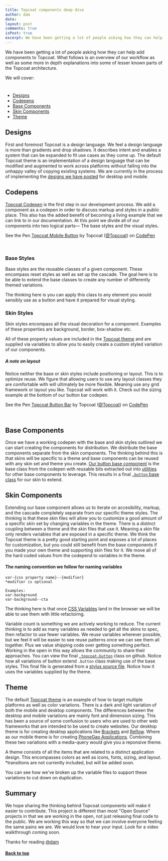 ```yaml
---
title: Topcoat components deep dive
author: dam
date:
layout: post
comments: true
isPost: true
excerpt: We have been getting a lot of people asking how they can help add components to Topcoat. What follows is an overview of our proposed workflow as well as some more in depth explanations into some of lesser known parts of the Topcoat architecture.
---
```


We have been getting a lot of people asking how they can help add components to Topcoat. What follows is an overview of our workflow as well as some more in depth explanations into some of lesser known parts of the Topcoat architecture.

We will cover:
# <a id="toc"></a>
* [Designs](#design)
* [Codepens](#codepens)
* [Base Components](#base)
* [Skin Components](#skins)
* [Theme](#theme)

## <a href="design"></a>Designs

First and foremost Topcoat is a design language. We feel a design language is more than gradients and drop shadows. It describes intent and enables a system that can be expanded to fit use cases as they come up. The default Topcoat theme is an implementation of a design language that can be modified and augmented to work across platforms without falling into the unhappy valley of copying existing systems. We are currently in the process of implementing the [designs we have posted](https://github.com/topcoat/design) for desktop and mobile.

## <a href="codepens"></a>Codepens

[Topcoat Codepen](http://codepen.io/Topcoat) is the first step in our development process. We add a component as a codepen in order to discuss markup and styles in a public place. This also has the added benefit of becoming a living example that we can link to in our documentation. At this point we divide all of our components into two logical parts— The base styles and the visual styles.

<p data-height="600" data-theme-id="0" data-slug-hash="DpKtf" data-user="Topcoat" data-default-tab="result" class='codepen'>See the Pen <a href='http://codepen.io/Topcoat/pen/DpKtf'>Topcoat Mobile Button</a> by Topcoat (<a href='http://codepen.io/Topcoat'>@Topcoat</a>) on <a href='http://codepen.io'>CodePen</a></p>
<script async src="http://codepen.io/assets/embed/ei.js"></script>
<br>

### Base Styles

Base styles are the reusable classes of a given component. These encompass reset styles as well as set up the cascade. The goal here is to be able to extend the base classes to create any number of differently themed variations.

<script src="https://gist.github.com/kristoferjoseph/6301264.js"></script>

The thinking here is you can apply this class to any element you would sensibly use as a button and have it prepared for visual styling.

### Skin Styles

Skin styles encompass all the visual decoration for a component. Examples of these properties are background, border, box-shadow etc.

<script src="https://gist.github.com/kristoferjoseph/6301268.js"></script>

All of these property values are included in the [Topcoat theme](https://github.com/topcoat/theme) and are supplied via variables to allow you to easily create a custom styled variation of our components.

##### A note on layout

Notice neither the base or skin styles include positioning or layout. This is to optimize reuse. We figure that allowing users to use any layout classes they are comfortable with will ultimately be more flexible. Meaning use any grid framework or layout you like. Topcoat will work with it. Check out the sizing example at the bottom of our button bar codepen.

<p data-height="500" data-theme-id="0" data-slug-hash="kdKyg" data-user="Topcoat" data-default-tab="result" class='codepen'>See the Pen <a href='http://codepen.io/Topcoat/pen/kdKyg'>Topcoat Button Bar</a> by Topcoat (<a href='http://codepen.io/Topcoat'>@Topcoat</a>) on <a href='http://codepen.io'>CodePen</a></p>
<script async src="http://codepen.io/assets/embed/ei.js"></script>
<br>

## <a id="base"></a>Base Components

Once we have a working codepen with the base and skin styles outlined we can start creating the components for distribution. We distribute the base components separate from the skin components. The thinking behind this is that skins will be specific to a theme and base components can be reused with any skin set and theme you create. [Our button base component](https://github.com/topcoat/button-base/blob/master/src/button.styl) is the base class from the codepen with reusable bits extracted out into [utilities](https://github.com/topcoat/utils/blob/master/src/mixins/utils.styl) for other base components to leverage. This results in a final [`.button` base class](https://github.com/topcoat/button-base/blob/master/css/button.css) for our skin to extend.
<br>

## <a id="skins"></a>Skin Components

Extending our base component allows us to iterate on accesibility, markup, and the cascade completely separate from our specific theme styles. The thinking is that these skin files will allow you to customize a good amount of a specific skin set by changing variables in the theme. There is a distinct coupling between a theme and the skin files that use it. Meaning a skin file only renders variables that are exposed in a specific theme. We think the Topcoat theme is a pretty good starting point and exposes a lot of places for customization, but you could still benefit from the base components if you made your own theme and supporting skin files for it. We move all of the hard coded values from the codepend to variables in the theme.

#### The naming convention we follow for naming variables

	var-{css property name}--{modifier}
	*modifier is optional

	Examples:
	var-background
	var-background--cta

The thinking here is that once [CSS Variables](http://dev.w3.org/csswg/css-variables/) land in the browser we will be able to use them with little refactoirng.

Variable count is something we are actively working to reduce. The current thinking is to add as many variables as needed to get all the skins to spec, then refactor to use fewer variables. We reuse variables wherever possible, but we feel it will be easier to see reuse patterns once we can see them all together. Plus we value shipping code over getting something perfect. Working in the open in this way allows the community to share their approaches. You can view the final [`.topcoat-button`](https://github.com/topcoat/button/blob/master/css/topcoat-button-mobile-light.css) class on github. Notice how all variations of button extend `.button` class making use of the base styles. This final file is generated from a [stylus source file](https://github.com/topcoat/button/blob/master/src/topcoat-button.styl). Notice how it uses the variables supplied by the theme.

## <a id="theme"></a>Theme

The default [Topcoat theme](https://github.com/topcoat/theme) is an example of how to target multiple platforms as well as color variations. There is a dark and light variation of both the mobile and desktop components. The differences between the desktop and mobile variations are mainly font and dimension sizing. This has been a source of some confusion to users who are used to other web frameworks that are intended to be used to create websites. Our desktop theme is for creating desktop applications like [Brackets](http://brackets.io) and [Reflow](http://html.adobe.com/edge/reflow/). Where as our mobile theme is for creating [PhoneGap Applications](http://phonegap.com/app/feature/). Combining these two variations with a media-query would give you a reponsive theme.

A theme consists of all the items that are related to a distinct application design. This encompasses colors as well as icons, fonts, sizing, and layout. *transitions are not currently included, but will be added soon.

You can see how we've broken up the variable files to support these variations to cut down on duplication.

## Summary

We hope sharing the thinking behind Topcoat components will make it easier to contribute. This project is different than most "Open Source" projects in that we are working in the open, not just releasing final code to the public. We are working this way so that we can involve everyone feeling the same pains we are. We would love to hear your input. Look for a video walkthrough coming soon.

Thanks for reading [@dam](http://twitter.com/dam)

#### [Back to top](#toc)
